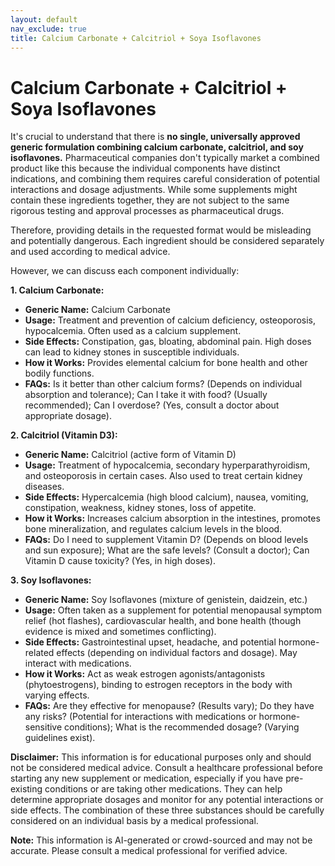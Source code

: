 ```yaml
---
layout: default
nav_exclude: true
title: Calcium Carbonate + Calcitriol + Soya Isoflavones
---
```


# Calcium Carbonate + Calcitriol + Soya Isoflavones

It's crucial to understand that there is **no single, universally approved generic formulation combining calcium carbonate, calcitriol, and soy isoflavones.**  Pharmaceutical companies don't typically market a combined product like this because the individual components have distinct indications, and combining them requires careful consideration of potential interactions and dosage adjustments.  While some supplements might contain these ingredients together, they are not subject to the same rigorous testing and approval processes as pharmaceutical drugs.

Therefore, providing details in the requested format would be misleading and potentially dangerous.  Each ingredient should be considered separately and used according to medical advice.

However, we can discuss each component individually:


**1. Calcium Carbonate:**

* **Generic Name:** Calcium Carbonate
* **Usage:** Treatment and prevention of calcium deficiency, osteoporosis, hypocalcemia. Often used as a calcium supplement.
* **Side Effects:** Constipation, gas, bloating, abdominal pain. High doses can lead to kidney stones in susceptible individuals.
* **How it Works:**  Provides elemental calcium for bone health and other bodily functions.
* **FAQs:**  Is it better than other calcium forms? (Depends on individual absorption and tolerance); Can I take it with food? (Usually recommended); Can I overdose? (Yes, consult a doctor about appropriate dosage).


**2. Calcitriol (Vitamin D3):**

* **Generic Name:** Calcitriol (active form of Vitamin D)
* **Usage:** Treatment of hypocalcemia, secondary hyperparathyroidism, and osteoporosis in certain cases.  Also used to treat certain kidney diseases.
* **Side Effects:** Hypercalcemia (high blood calcium), nausea, vomiting, constipation, weakness, kidney stones, loss of appetite.
* **How it Works:** Increases calcium absorption in the intestines, promotes bone mineralization, and regulates calcium levels in the blood.
* **FAQs:**  Do I need to supplement Vitamin D? (Depends on blood levels and sun exposure); What are the safe levels? (Consult a doctor); Can Vitamin D cause toxicity? (Yes, in high doses).


**3. Soy Isoflavones:**

* **Generic Name:** Soy Isoflavones (mixture of genistein, daidzein, etc.)
* **Usage:**  Often taken as a supplement for potential menopausal symptom relief (hot flashes), cardiovascular health, and bone health (though evidence is mixed and sometimes conflicting).
* **Side Effects:**  Gastrointestinal upset, headache, and potential hormone-related effects (depending on individual factors and dosage).  May interact with medications.
* **How it Works:**  Act as weak estrogen agonists/antagonists (phytoestrogens), binding to estrogen receptors in the body with varying effects.
* **FAQs:** Are they effective for menopause? (Results vary); Do they have any risks? (Potential for interactions with medications or hormone-sensitive conditions); What is the recommended dosage? (Varying guidelines exist).


**Disclaimer:** This information is for educational purposes only and should not be considered medical advice. Consult a healthcare professional before starting any new supplement or medication, especially if you have pre-existing conditions or are taking other medications.  They can help determine appropriate dosages and monitor for any potential interactions or side effects. The combination of these three substances should be carefully considered on an individual basis by a medical professional.


**Note:** This information is AI-generated or crowd-sourced and may not be accurate. Please consult a medical professional for verified advice.